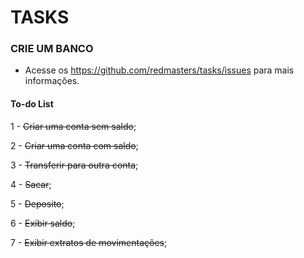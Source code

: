 # TASKS
### CRIE UM BANCO
- Acesse os https://github.com/redmasters/tasks/issues para mais informações.

#### To-do List
1 -  ~~Criar uma conta sem saldo~~;

2 - ~~Criar uma conta com saldo~~;

3 - ~~Transferir para outra conta~~;

4 - ~~Sacar~~;

5 - ~~Deposito~~;

6 - ~~Exibir saldo~~;

7 - ~~Exibir extratos de movimentações~~;
